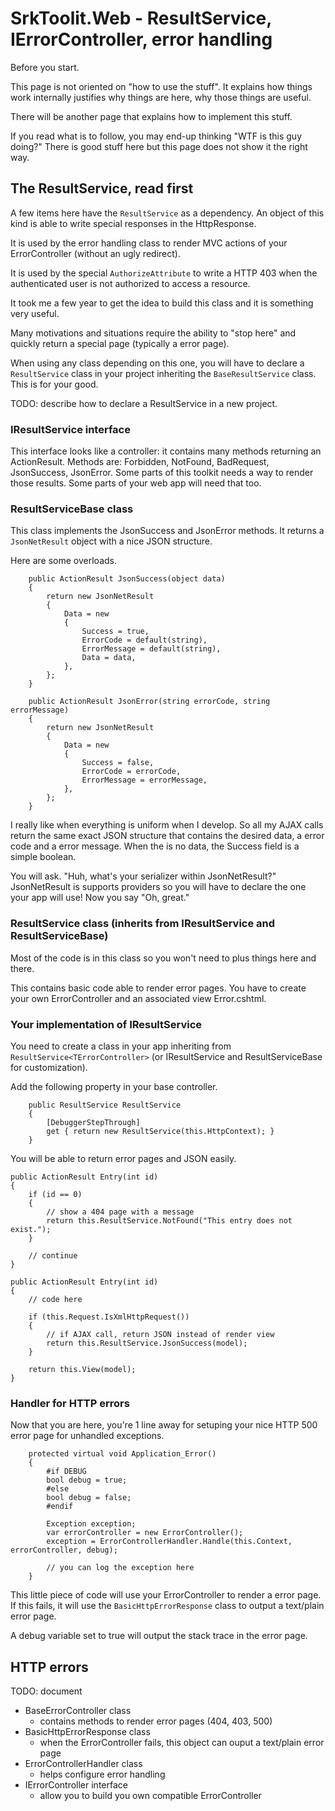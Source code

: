 SrkToolit.Web - ResultService, IErrorController, error handling
===============================================================

Before you start.

This page is not oriented on "how to use the stuff". It explains how things work internally justifies why things are here, why those things are useful.

There will be another page that explains how to implement this stuff.

If you read what is to follow, you may end-up thinking "WTF is this guy doing?" There is good stuff here but this page does not show it the right way.

The ResultService, read first
---------------------

A few items here have the `ResultService` as a dependency. An object of this kind is able to write special responses in the HttpResponse.

It is used by the error handling class to render MVC actions of your ErrorController (without an ugly redirect).

It is used by the special `AuthorizeAttribute` to write a HTTP 403 when the authenticated user is not authorized to access a resource.

It took me a few year to get the idea to build this class and it is something very useful. 

Many motivations and situations require the ability to "stop here" and quickly return a special page (typically a error page).

When using any class depending on this one, you will have to declare a `ResultService` class in your project inheriting the `BaseResultService` class. This is for your good.

TODO: describe how to declare a ResultService in a new project.

### IResultService interface

This interface looks like a controller: it contains many methods returning an ActionResult. Methods are: Forbidden, NotFound, BadRequest, JsonSuccess, JsonError. Some parts of this toolkit needs a way to render those results. Some parts of your web app will need that too.

### ResultServiceBase class

This class implements the JsonSuccess and JsonError methods. It returns a `JsonNetResult` object with a nice JSON structure.

Here are some overloads.

        public ActionResult JsonSuccess(object data)
        {
            return new JsonNetResult
            {
                Data = new
                {
                    Success = true,
                    ErrorCode = default(string),
                    ErrorMessage = default(string),
                    Data = data,
                },
            };
        }

        public ActionResult JsonError(string errorCode, string errorMessage)
        {
            return new JsonNetResult
            {
                Data = new
                {
                    Success = false,
                    ErrorCode = errorCode,
                    ErrorMessage = errorMessage,
                },
            };
        }

I really like when everything is uniform when I develop. So all my AJAX calls return the same exact JSON structure that contains the desired data, a error code and a error message. When the is no data, the Success field is a simple boolean.

You will ask. "Huh, what's your serializer within JsonNetResult?" JsonNetResult is supports providers so you will have to declare the one your app will use! Now you say "Oh, great."


### ResultService<TErrorController> class (inherits from IResultService and ResultServiceBase)

Most of the code is in this class so you won't need to plus things here and there.

This contains basic code able to render error pages. You have to create your own ErrorController and an associated view Error.cshtml.

### Your implementation of IResultService

You need to create a class in your app inheriting from `ResultService<TErrorController>` (or IResultService and ResultServiceBase for customization).

Add the following property in your base controller.

        public ResultService ResultService
        {
            [DebuggerStepThrough]
            get { return new ResultService(this.HttpContext); }
        }

You will be able to return error pages and JSON easily.

	public ActionResult Entry(int id)
	{
		if (id == 0)
		{
			// show a 404 page with a message
			return this.ResultService.NotFound("This entry does not exist.");
		}

		// continue
	} 

	public ActionResult Entry(int id)
	{
		// code here

		if (this.Request.IsXmlHttpRequest())
		{
			// if AJAX call, return JSON instead of render view
			return this.ResultService.JsonSuccess(model);
		}

		return this.View(model);
	} 

### Handler for HTTP errors

Now that you are here, you're 1 line away for setuping your nice HTTP 500 error page for unhandled exceptions.

        protected virtual void Application_Error()
        {
			#if DEBUG
            bool debug = true;
			#else
            bool debug = false;
			#endif

            Exception exception;
            var errorController = new ErrorController();
            exception = ErrorControllerHandler.Handle(this.Context, errorController, debug);

			// you can log the exception here
        }

This little piece of code will use your ErrorController to render a error page. If this fails, it will use the `BasicHttpErrorResponse` class to output a text/plain error page.

A debug variable set to true will output the stack trace in the error page. 



HTTP errors
---------------------

TODO: document

- BaseErrorController class
	- contains methods to render error pages (404, 403, 500) 
- BasicHttpErrorResponse class
	- when the ErrorController fails, this object can ouput a text/plain error page 
- ErrorControllerHandler class
	- helps configure error handling 
- IErrorController interface
	- allow you to build you own compatible ErrorController



